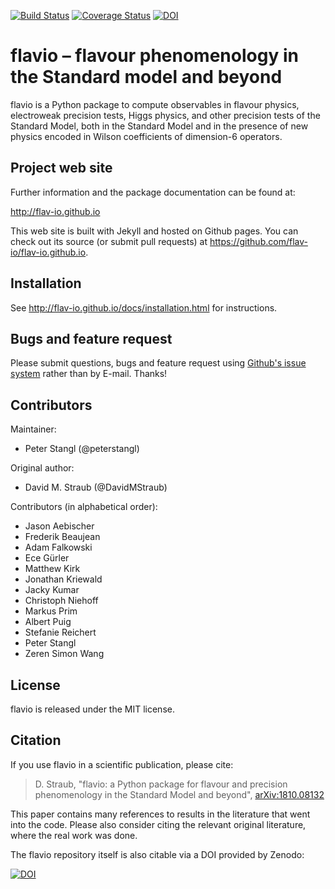 <a href="https://travis-ci.org/flav-io/flavio">![Build Status](https://travis-ci.org/flav-io/flavio.svg?branch=master)</a> [![Coverage Status](https://coveralls.io/repos/github/flav-io/flavio/badge.svg)](https://coveralls.io/github/flav-io/flavio) [![DOI](https://zenodo.org/badge/22356/flav-io/flavio.svg)](https://zenodo.org/badge/latestdoi/22356/flav-io/flavio)

# flavio – flavour phenomenology in the Standard model and beyond

flavio is a Python package to compute observables in flavour physics, electroweak precision tests, Higgs physics,
and other precision tests of the Standard Model, both in
the Standard Model and in the presence of new physics encoded in Wilson
coefficients of dimension-6 operators.

## Project web site

Further information and the package documentation can be found at:

http://flav-io.github.io

This web site is built with Jekyll and hosted on Github pages. You can check
out its source (or submit pull requests) at https://github.com/flav-io/flav-io.github.io.

## Installation

See http://flav-io.github.io/docs/installation.html for instructions.

## Bugs and feature request

Please submit questions, bugs and feature request using
[Github's issue system](https://github.com/flav-io/flavio/issues) rather than
by E-mail. Thanks!



## Contributors

Maintainer:

- Peter Stangl (@peterstangl)

Original author:

- David M. Straub (@DavidMStraub)

Contributors (in alphabetical order):

- Jason Aebischer
- Frederik Beaujean
- Adam Falkowski
- Ece Gürler
- Matthew Kirk
- Jonathan Kriewald
- Jacky Kumar
- Christoph Niehoff
- Markus Prim
- Albert Puig
- Stefanie Reichert
- Peter Stangl
- Zeren Simon Wang

## License

flavio is released under the MIT license.

## Citation

If you use flavio in a scientific publication, please cite:

> D. Straub, "flavio: a Python package for flavour and precision
phenomenology in the Standard Model and beyond", [arXiv:1810.08132](https://arxiv.org/abs/1810.08132)

This paper contains many references to results in the literature that went
into the code. Please also consider citing the relevant original literature,
where the real work was done.

The flavio repository itself is also citable via a DOI provided by Zenodo:

[![DOI](https://zenodo.org/badge/22356/flav-io/flavio.svg)](https://zenodo.org/badge/latestdoi/22356/flav-io/flavio)
